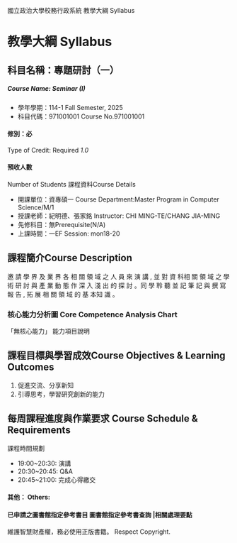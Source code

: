 國立政治大學校務行政系統 教學大綱 Syllabus
# 教學大綱 Syllabus
##  科目名稱：專題研討（一） 
#####  Course Name: Seminar (I)
  * 學年學期：114-1 Fall Semester, 2025 
  * 科目代碼：971001001 Course No.971001001
#### 修別：必
Type of Credit: Required 
_1.0_
#### 預收人數
Number of Students
課程資料Course Details
  * 開課單位：資專碩一 Course Department:Master Program in Computer Science/M/1 
  * 授課老師：紀明德、張家銘 Instructor: CHI MING-TE/CHANG JIA-MING 
  * 先修科目：無Prerequisite(N/A)
  * 上課時間：一EF Session: mon18-20
##  課程簡介Course Description
邀 請 學 界 及 業 界 各 相 關 領 域 之 人 員 來 演 講 , 並 對 資 科相 關 領 域 之 學 術 研 討 與 產 業 動 態 作 深 入 淺 出 的 探 討 。同 學 聆 聽 並 記 筆 記 與 撰 寫 報 告 , 拓 展 相 關 領 域 的 基 本知 識 。
###  核心能力分析圖 Core Competence Analysis Chart
「無核心能力」 
能力項目說明
##  課程目標與學習成效Course Objectives & Learning Outcomes 
1. 促進交流、分享新知
2. 引導思考，學習研究創新的能力
##  每周課程進度與作業要求 Course Schedule & Requirements
課程時間規劃
  * 19:00~20:30: 演講
  * 20:30~20:45: Q&A
  * 20:45~21:00: 完成心得繳交
####  其他： Others:
####  已申請之圖書館指定參考書目  圖書館指定參考書查詢 |相關處理要點
維護智慧財產權，務必使用正版書籍。 Respect Copyright.